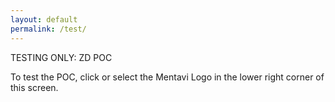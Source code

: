 ```yaml
---
layout: default
permalink: /test/
---
```


TESTING ONLY: ZD POC

To test the POC, click or select the Mentavi Logo in the lower right corner of this screen.


<style>
/* never let the page create horizontal scroll */
html, body { width:100%; overflow-x:hidden; }

/* target only YOUR wrapper — do NOT touch #root */
.chat-window {
  box-sizing: border-box;
  /* keep it part of the normal flow; the SDK will float/dock the widget */
  position: relative;
  width: 100%;
  max-width: 100%;
  overflow: visible;
}

/* whatever the embed injects (iframe, divs), keep them fluid */
.chat-window iframe,
.chat-window > * {
  display: block;
  width: 100%;
  max-width: 100%;
  box-sizing: border-box;
}

/* belt-and-suspenders: long URLs/strings won't force overflow */
.chat-window, .chat-window * {
  word-break: break-word;
}

/* tiny screens: if the SDK uses a fixed panel, this prevents edge overflow */
@media (max-width: 420px) {
  .chat-window * {
    max-width: calc(100vw - 16px) !important;
  }
}
</style>

<script>
(function clamp(){
  requestAnimationFrame(() => {
    document.querySelectorAll('iframe, [class*="airia"], [id*="airia"]').forEach(el => {
      el.style.boxSizing = 'border-box';
      el.style.maxWidth = 'min(420px, 100vw)';
      el.style.width = '100%';
    });
  });
})();
</script>


<script type="module">
  import AiriaChat from "https://chat.airia.ai/api/get-chat-embed";
  AiriaChat.init({
    pipelineId: "8e803d5a-4996-4dfc-b4eb-cf79430fcaeb",
    apiKey: "ak-MjQzMzQ2Nzk1OXwxNzU2Njc4MTE5ODI4fHRpLVRXVnVkR0YyYVNCSVpXRnNkR2d0VDNCbGJpQlNaV2RwYzNSeVlYUnBiMjR0VUhKdlptVnpjMmx2Ym1Gc3wxfDEwMDM4NDI4NSAg",
    apiUrl: "https://embed-api.airia.ai",
    greeting: "Hi there. Welcome to the TESTING ONLY Mentavi Health support bot. How can I assist you today?",
    imagePath: "/images/logo-header.png",
    imageSize: "small",
    imageBgColor: "#FFFFFF"
  });
</script>

